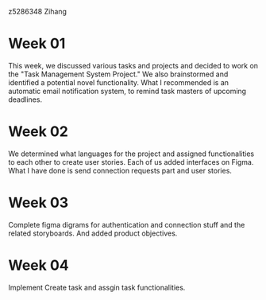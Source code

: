 z5286348 Zihang
# Week 01
This week, we discussed various tasks and projects and decided to work on the "Task Management System Project." We also brainstormed and identified a potential novel functionality. What I recommended is an automatic email notification system, to remind task masters of upcoming deadlines.
# Week 02
We determined what languages for the project and assigned functionalities to each other to create user stories. Each of us added interfaces on Figma. What I have done is send connection requests part and user stories.
# Week 03
Complete figma digrams for authentication and connection stuff and the related storyboards. And added product objectives.

# Week 04
Implement Create task and assgin task functionalities. 